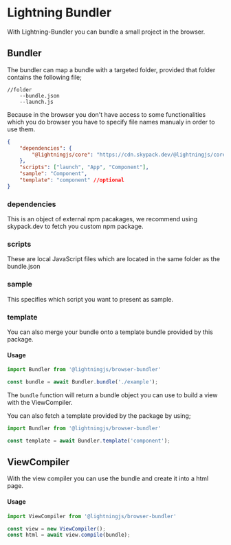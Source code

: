 # Lightning Bundler

With Lightning-Bundler you can bundle a small project in the browser.

## Bundler

The bundler can map a bundle with a targeted folder, provided that folder contains the following file;

```
//folder
    --bundle.json
    --launch.js
```

Because in the browser you don't have access to some functionalities which you do browser you have to specify file names manualy in order to use them.

```json
{
    "dependencies": {
        "@lightningjs/core": "https://cdn.skypack.dev/@lightningjs/core"
    },
    "scripts": ["launch", "App", "Component"],
    "sample": "Component",
    "template": "component" //optional
}
```

### dependencies
This is an object of external npm pacakages, we recommend using skypack.dev to fetch you custom npm package.

### scripts
These are local JavaScript files which are located in the same folder as the bundle.json

### sample
This specifies which script you want to present as sample.

### template
You can also merge your bundle onto a template bundle provided by this package.


#### Usage

```js
import Bundler from '@lightningjs/browser-bundler'

const bundle = await Bundler.bundle('./example');
```

The `bundle` function will return a bundle object you can use to build a view with the ViewCompiler.

You can also fetch a template provided by the package by using;

```js
import Bundler from '@lightningjs/browser-bundler'

const template = await Bundler.template('component');
```

## ViewCompiler
With the view compiler you can use the bundle and create it into a html page.

#### Usage

```js
import ViewCompiler from '@lightningjs/browser-bundler'

const view = new ViewCompiler();
const html = await view.compile(bundle);
```